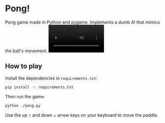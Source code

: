 # Pong!

Pong game made in Python and pygame. Implements a dumb AI that mimics the ball's movement.
<video src='https://github.com/user-attachments/assets/9e1694ec-4060-43ea-8edd-f3dc0452f612' width=180/>

## How to play

Install the dependencies in `requirements.txt`:

```bash
pip install -r requirements.txt
```

Then run the game:

```bash
python ./pong.py
```

Use the up <kbd>&#8593;</kbd> and down <kbd>&#8595;</kbd> arrow keys on your keyboard to move the paddle.
